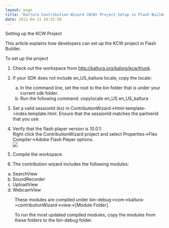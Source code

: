 ```yaml
---
layout: page
title: "Kaltura Contribution Wizard (KCW) Project Setup in Flash Builder"
date: 2012-04-11 10:55:50
---
```


<p class="mce-heading-2">
  Setting up the <span>KCW Project</span>
</p>

This article explains how developers can set up the KCW project in Flash Builder.

<p class="mce-procedure">
  To set up the project
</p>

1.  Check out the workspace from <http://kaltura.org/kalorg/kcw/trunk>.
2.  If your SDK does not include en\_US\_kaltura locale, copy the locale:<ol style="list-style-type: lower-alpha;">
      <li>
        In the command line, set the root to the bin folder that is under your current sdk folder.
      </li>
      <li>
        Run the following command: copylocale en_US en_US_kaltura
      </li>
    </ol>

3.  Set a valid sessionId (ks) in ContributionWizard->html-template->index.template.html. Ensure that the sessionId matches the partnerId that you use.
4.  Verify that the flash player version is 10.0.1:  
    Right click the ContributionWizard project and select Properties->Flex Compiler->Adobe Flash Player options.  
    <img src="{{site.url}}/assets/437">
5.  Compile the workspace.
6.  The contribution wizard includes the following modules:
<ol style="list-style-type: lower-alpha;">
  <li>
    SearchView
  </li>
  <li>
    SoundRecorder
  </li>
  <li>
    UploadView
  </li>
  <li>
    WebcamView
  </li>
</ol>

<p style="padding-left: 30px;">
  These modules are compiled under bin-debug->com->kaltura->contributionWizard->view->[Module Folder].
</p>

<p style="padding-left: 30px;">
  To run the most updated compiled modules, copy the modules from these folders to the bin-debug folder.
</p>